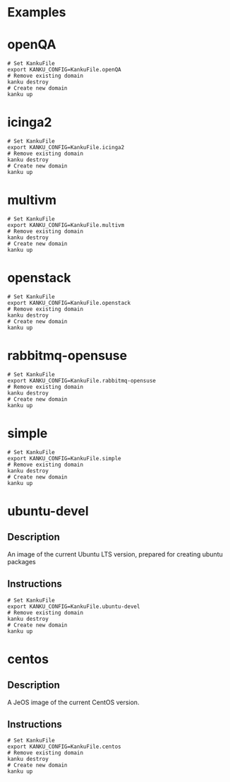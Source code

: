 
# Examples

# openQA

```
# Set KankuFile
export KANKU_CONFIG=KankuFile.openQA
# Remove existing domain
kanku destroy
# Create new domain
kanku up

```

# icinga2

```
# Set KankuFile
export KANKU_CONFIG=KankuFile.icinga2
# Remove existing domain
kanku destroy
# Create new domain
kanku up

```

# multivm

```
# Set KankuFile
export KANKU_CONFIG=KankuFile.multivm
# Remove existing domain
kanku destroy
# Create new domain
kanku up
```
# openstack

```
# Set KankuFile
export KANKU_CONFIG=KankuFile.openstack
# Remove existing domain
kanku destroy
# Create new domain
kanku up
```

# rabbitmq-opensuse

```
# Set KankuFile
export KANKU_CONFIG=KankuFile.rabbitmq-opensuse
# Remove existing domain
kanku destroy
# Create new domain
kanku up
```

# simple

```
# Set KankuFile
export KANKU_CONFIG=KankuFile.simple
# Remove existing domain
kanku destroy
# Create new domain
kanku up
```

# ubuntu-devel

## Description

An image of the current Ubuntu LTS version, prepared for creating ubuntu packages

## Instructions

```
# Set KankuFile
export KANKU_CONFIG=KankuFile.ubuntu-devel
# Remove existing domain
kanku destroy
# Create new domain
kanku up
```

# centos

## Description

A JeOS image of the current CentOS version.

## Instructions

```
# Set KankuFile
export KANKU_CONFIG=KankuFile.centos
# Remove existing domain
kanku destroy
# Create new domain
kanku up
```
